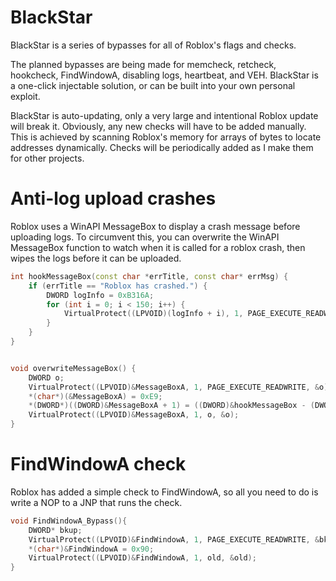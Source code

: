 # BlackStar
BlackStar is a series of bypasses for all of Roblox's flags and checks. 

The planned bypasses are being made for memcheck, retcheck, hookcheck, FindWindowA, disabling logs, heartbeat, and VEH. BlackStar is a one-click injectable solution, or can be built into your own personal exploit.

BlackStar is auto-updating, only a very large and intentional Roblox update will break it. Obviously, any new checks will have to be added manually. 
This is achieved by scanning Roblox's memory for arrays of bytes to locate addresses dynamically. Checks will be periodically added as I make them for other projects.



# Anti-log upload crashes

Roblox uses a WinAPI MessageBox to display a crash message before uploading logs. To circumvent this, you can overwrite the WinAPI MessageBox function to watch when it is called for a roblox crash, then wipes the logs before it can be uploaded.

```C++
int hookMessageBox(const char *errTitle, const char* errMsg) {
    if (errTitle == "Roblox has crashed.") {
        DWORD logInfo = 0xB316A;
        for (int i = 0; i < 150; i++) {
            VirtualProtect((LPVOID)(logInfo + i), 1, PAGE_EXECUTE_READWRITE, (PDWORD)0x90); //delete logs
        }
    }
}


void overwriteMessageBox() {
    DWORD o;
    VirtualProtect((LPVOID)&MessageBoxA, 1, PAGE_EXECUTE_READWRITE, &o);
    *(char*)(&MessageBoxA) = 0xE9;
    *(DWORD*)((DWORD)&MessageBoxA + 1) = ((DWORD)&hookMessageBox - (DWORD)&MessageBoxA) - 5;
    VirtualProtect((LPVOID)&MessageBoxA, 1, o, &o);
}
 ```
 
 # FindWindowA check
 
 Roblox has added a simple check to FindWindowA, so all you need to do is write a NOP to a JNP that runs the check.
 
 ```C++
 void FindWindowA_Bypass(){
	 DWORD* bkup;
	 VirtualProtect((LPVOID)&FindWindowA, 1, PAGE_EXECUTE_READWRITE, &bkup);
	 *(char*)&FindWindowA = 0x90;
	 VirtualProtect((LPVOID)&FindWindowA, 1, old, &old);
}
```
